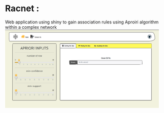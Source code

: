 # Racnet : 
Web application using shiny to gain association rules using Aproiri algorithm within a complex network
![](interface/interface_gross/full_screen_interface.png)

